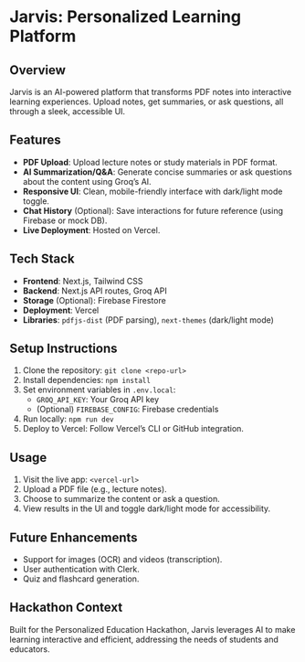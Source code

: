 # Jarvis: Personalized Learning Platform

## Overview
Jarvis is an AI-powered platform that transforms PDF notes into interactive learning experiences. Upload notes, get summaries, or ask questions, all through a sleek, accessible UI.

## Features
- **PDF Upload**: Upload lecture notes or study materials in PDF format.
- **AI Summarization/Q&A**: Generate concise summaries or ask questions about the content using Groq’s AI.
- **Responsive UI**: Clean, mobile-friendly interface with dark/light mode toggle.
- **Chat History** (Optional): Save interactions for future reference (using Firebase or mock DB).
- **Live Deployment**: Hosted on Vercel.

## Tech Stack
- **Frontend**: Next.js, Tailwind CSS
- **Backend**: Next.js API routes, Groq API
- **Storage** (Optional): Firebase Firestore
- **Deployment**: Vercel
- **Libraries**: `pdfjs-dist` (PDF parsing), `next-themes` (dark/light mode)

## Setup Instructions
1. Clone the repository: `git clone <repo-url>`
2. Install dependencies: `npm install`
3. Set environment variables in `.env.local`:
   - `GROQ_API_KEY`: Your Groq API key
   - (Optional) `FIREBASE_CONFIG`: Firebase credentials
4. Run locally: `npm run dev`
5. Deploy to Vercel: Follow Vercel’s CLI or GitHub integration.

## Usage
1. Visit the live app: `<vercel-url>`
2. Upload a PDF file (e.g., lecture notes).
3. Choose to summarize the content or ask a question.
4. View results in the UI and toggle dark/light mode for accessibility.

## Future Enhancements
- Support for images (OCR) and videos (transcription).
- User authentication with Clerk.
- Quiz and flashcard generation.

## Hackathon Context
Built for the Personalized Education Hackathon, Jarvis leverages AI to make learning interactive and efficient, addressing the needs of students and educators.
